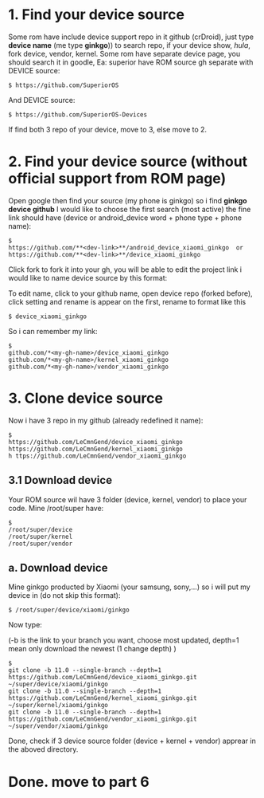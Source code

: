 # 1. Find your device source
  
  Some rom have include device support repo in it github (crDroid), just type **device name**
  (me type **ginkgo**)) to search repo, if your device show, *hula*, fork device, vendor, kernel.
  Some rom have separate device page, you should search it in goodle,
  Ea: superior have ROM source gh separate with DEVICE source:
  
    $ https://github.com/SuperiorOS 
  
  And DEVICE source:
    
    $ https://github.com/SuperiorOS-Devices

  If find both 3 repo of your device, move to 3,
  else move to 2.


# 2. Find your device source (without official support from ROM page)
  
  Open google then find your source (my phone is ginkgo)
  so i find  **ginkgo device github**
  I would like to choose the first search (most active)
  the fine link should have (device or android_device word + phone type + phone name): 
  
    $ 
    https://github.com/**<dev-link>**/android_device_xiaomi_ginkgo  or
    https://github.com/**<dev-link>**/device_xiaomi_ginkgo
  
  Click fork to fork it into your gh, you will be able to edit the project link
 i would like to name device source by this format:
 
 To edit name, click to your github name, open device repo (forked before), click setting
 and rename is appear on the first, rename to format like this
 
    $ device_xiaomi_ginkgo
  
  So i can remember my link:
  
    $ 
    github.com/*<my-gh-name>/device_xiaomi_ginkgo
    github.com/*<my-gh-name>/kernel_xiaomi_ginkgo
    github.com/*<my-gh-name>/vendor_xiaomi_ginkgo
  
 # 3. Clone device source
  
  Now i have 3 repo in my github (already redefined it name):
  
    $ 
    https://github.com/LeCmnGend/device_xiaomi_ginkgo 
    https://github.com/LeCmnGend/kernel_xiaomi_ginkgo
    h ttps://github.com/LeCmnGend/vendor_xiaomi_ginkgo
  
  3.1 Download device
  -----------------------
  
  Your ROM source wil have 3 folder (device, kernel, vendor) to place your code.
  Mine /root/super have:
  
    $ 
    /root/super/device
    /root/super/kernel
    /root/super/vendor
    
  a. Download device
  -------------------
  
  Mine ginkgo producted by Xiaomi (your samsung, sony,...)
  so i will put my device in (do not skip this format):
  
    $ /root/super/device/xiaomi/ginkgo
    
  Now type:
  
  (-b is the link to your branch you want, choose most updated, depth=1 mean only download the newest (1 change depth) )
    
    $ 
    git clone -b 11.0 --single-branch --depth=1 https://github.com/LeCmnGend/device_xiaomi_ginkgo.git ~/super/device/xiaomi/ginkgo
    git clone -b 11.0 --single-branch --depth=1 https://github.com/LeCmnGend/kernel_xiaomi_ginkgo.git ~/super/kernel/xiaomi/ginkgo
    git clone -b 11.0 --single-branch --depth=1 https://github.com/LeCmnGend/vendor_xiaomi_ginkgo.git ~/super/vendor/xiaomi/ginkgo
    
  Done, check if 3 device source folder (device + kernel + vendor)  apprear in the aboved directory.
  
  # Done. move to part 6
  
  
  
